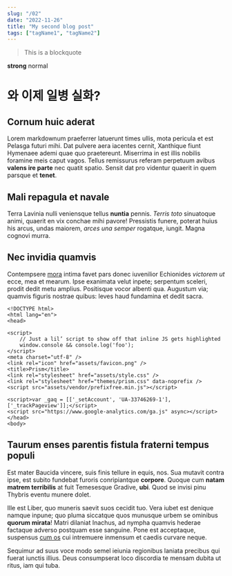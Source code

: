 ```yaml
---
slug: "/02"
date: "2022-11-26"
title: "My second blog post"
tags: ["tagName1", "tagName2"]
---
```


>This is a blockquote

**strong** normal

# 와 이제 일병 실화?

## Cornum huic aderat

Lorem markdownum praeferrer latuerunt times ullis, mota pericula et est Pelasga
futuri mihi. Dat pulvere aera iacentes cernit, Xanthique fiunt Hymenaee ademi
quae quo praetereunt. Miserrima in est illis nobilis foramine meis caput vagos.
Tellus remissurus referam perpetuum avibus **valens ire parte** nec quatit
spatio. Sensit dat pro videntur quaerit in quem parsque et **tenet**.

## Mali repagula et navale

Terra Lavinia nulli veniensque tellus **nuntia** pennis. *Terris toto*
sinuatoque animi, quaerit en vix conchae mihi pavore! Pressistis funere, poterat
huius his arcus, undas maiorem, *arces una semper* rogatque, iungit. Magna
cognovi murra.

## Nec invidia quamvis

Contempsere [mora](http://www.quam.org/sacrum-sonant.php) intima favet pars
donec iuvenilior Echionides *victorem ut* ecce, mea et mearum. Ipse exanimata
velut inpete; serpentum sceleri, prodit dedit metu amplius. Positisque vocor
albenti qua. Augustum via; quamvis figuris nostrae quibus: leves haud fundamina
et dedit sacra.
```html{numberLines: true}
<!DOCTYPE html>
<html lang="en">
<head>

<script>
	// Just a lil’ script to show off that inline JS gets highlighted
	window.console && console.log('foo');
</script>
<meta charset="utf-8" />
<link rel="icon" href="assets/favicon.png" />
<title>Prism</title>
<link rel="stylesheet" href="assets/style.css" />
<link rel="stylesheet" href="themes/prism.css" data-noprefix />
<script src="assets/vendor/prefixfree.min.js"></script>

<script>var _gaq = [['_setAccount', 'UA-33746269-1'], ['_trackPageview']];</script>
<script src="https://www.google-analytics.com/ga.js" async></script>
</head>
<body>
```
## Taurum enses parentis fistula fraterni tempus populi

Est mater Baucida vincere, suis finis tellure in equis, nos. Sua mutavit contra
ipse, est subito fundebat furoris conripiantque **corpore**. Quoque cum **natam
matrem terribilis** at fuit Temesesque Gradive, **ubi**. Quod se invisi pinu
Thybris eventu munere dolet.

Ille est Liber, quo muneris saevit suos cecidit tuo. Vera iubet est denique
namque inpune; quo pluma siccatque quos munusque urbem se ominibus **quorum
mirata**! Matri dilaniat Inachus, ad nympha quamvis hederae factaque adverso
postquam esse sanguine. Pone est acceptaque, suspensus [cum
os](http://exserere.com/) cui intremuere inmensum et caedis curvare neque.

Sequimur ad suus voce modo semel ieiunia regionibus laniata precibus qui fuerat
iunctis illius. Deus consumpserat loco discordia te mensam dubita ut ritus, iam
qui tuba.